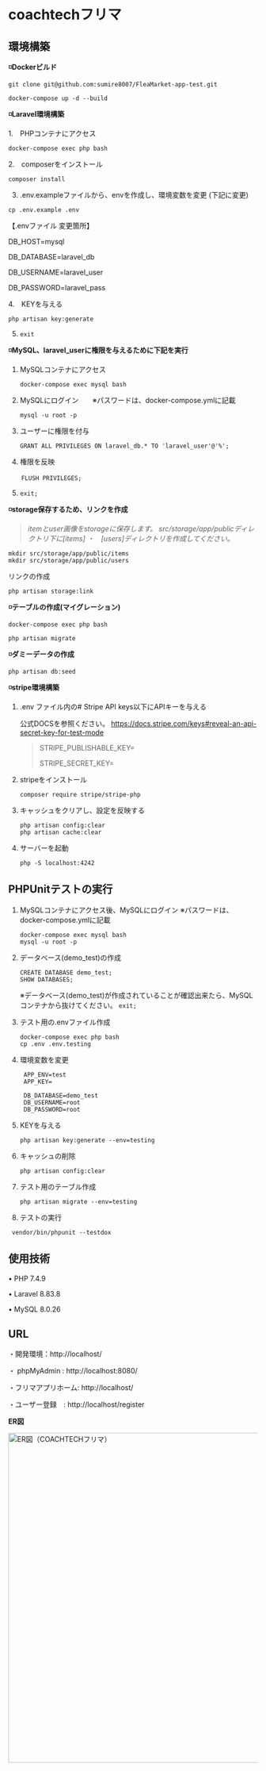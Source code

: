 # coachtechフリマ
## 環境構築
**◽️Dockerビルド**

```
git clone git@github.com:sumire8007/FleaMarket-app-test.git
```
```
docker-compose up -d --build
```

**◽️Laravel環境構築**

1.　PHPコンテナにアクセス
```
docker-compose exec php bash
```
2.　composerをインストール
```
composer install
```
3. .env.exampleファイルから、envを作成し、環境変数を変更 (下記に変更)
```
cp .env.example .env
```
【.envファイル 変更箇所】

   DB_HOST=mysql
   
   DB_DATABASE=laravel_db
   
   DB_USERNAME=laravel_user
   
   DB_PASSWORD=laravel_pass
   
4.　KEYを与える
  ```
  php artisan key:generate
  ```
5.  ```exit```

**◽️MySQL、laravel_userに権限を与えるために下記を実行**
1. MySQLコンテナにアクセス
   ```
   docker-compose exec mysql bash
   ```
2. MySQLにログイン　　※パスワードは、docker-compose.ymlに記載
   ```
   mysql -u root -p
   ```           
5. ユーザーに権限を付与
   ```
   GRANT ALL PRIVILEGES ON laravel_db.* TO 'laravel_user'@'%';
   ```
  
4. 権限を反映
```
　  FLUSH PRIVILEGES;
   ```
  
5. ```exit;```
   

**◽️storage保存するため、リンクを作成**

> *itemとuser画像をstorageに保存します。
  src/storage/app/publicディレクトリ下に[items] ・　[users]ディレクトリを作成してください。*
    
   ```
   mkdir src/storage/app/public/items
   mkdir src/storage/app/public/users
   ```
リンクの作成
```
php artisan storage:link
```
  
**◽️テーブルの作成(マイグレーション)**
```
docker-compose exec php bash
```
```
php artisan migrate
```

**◽️ダミーデータの作成**
```
php artisan db:seed
```
**◽️stripe環境構築**

1. .env ファイル内の# Stripe API keys以下にAPIキーを与える

   公式DOCSを参照ください。
   https://docs.stripe.com/keys#reveal-an-api-secret-key-for-test-mode
   
   > STRIPE_PUBLISHABLE_KEY=
   > 
   > STRIPE_SECRET_KEY=
   >
2. stripeをインストール
   ```
   composer require stripe/stripe-php
   ```
   
3. キャッシュをクリアし、設定を反映する
   ```
   php artisan config:clear
   php artisan cache:clear
   ```
4. サーバーを起動
   ```
   php -S localhost:4242
   ```

## PHPUnitテストの実行
1. MySQLコンテナにアクセス後、MySQLにログイン ※パスワードは、docker-compose.ymlに記載
   ```
   docker-compose exec mysql bash
   mysql -u root -p
   ```
2. データベース(demo_test)の作成 
   ```
   CREATE DATABASE demo_test;
   SHOW DATABASES;
   ```
   ※データベース(demo_test)が作成されていることが確認出来たら、MySQLコンテナから抜けてください。
   ```exit;```
   
3. テスト用の.envファイル作成
   ```
   docker-compose exec php bash
   cp .env .env.testing
   ```
4. 環境変数を変更
   ```
    APP_ENV=test
    APP_KEY=

    DB_DATABASE=demo_test
    DB_USERNAME=root
    DB_PASSWORD=root
   ```
5. KEYを与える
   ```
   php artisan key:generate --env=testing
   ```
6. キャッシュの削除
   ```
   php artisan config:clear
   ```
7. テスト用のテーブル作成
   ```
   php artisan migrate --env=testing
   ```
8. テストの実行
  ```
   vendor/bin/phpunit --testdox
  ```

   
   
## 使用技術
• PHP 7.4.9

• Laravel 8.83.8

• MySQL 8.0.26


## URL

・開発環境：http://localhost/

・ phpMyAdmin : http://localhost:8080/

・フリマアプリホーム: http://localhost/

・ユーザー登録　: http://localhost/register


**ER図**

<img width="665" alt="ER図（COACHTECHフリマ）" src="https://github.com/user-attachments/assets/010ada28-4e20-43eb-8291-2f59cac84ec4" />

